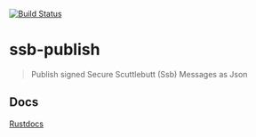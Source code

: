[![Build Status](https://travis-ci.org/sunrise-choir/ssb-publish.svg?branch=master)](https://travis-ci.org/sunrise-choir/ssb-publish)
# ssb-publish

> Publish signed Secure Scuttlebutt (Ssb) Messages as Json

## Docs

[Rustdocs](https://sunrise-choir.github.io/ssb-publish/ssb_publish/index.html)
